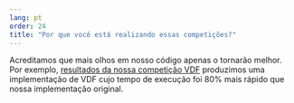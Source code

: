 ```yaml
---
lang: pt
order: 24
title: "Por que você está realizando essas competições?"
---
```


Acreditamos que mais olhos em nosso código apenas o tornarão melhor. Por exemplo,  [resultados da nossa competição VDF](https://www.chia.net/2019/01/17/chia-vdf-competition-round-1-results-and-announcements.en.html) produzimos uma implementação de VDF cujo tempo de execução foi 80% mais rápido que nossa implementação original.

